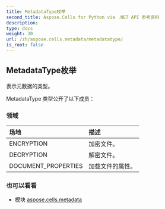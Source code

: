 ```yaml
---
title: MetadataType枚举
second_title: Aspose.Cells for Python via .NET API 参考资料
description:
type: docs
weight: 30
url: /zh/aspose.cells.metadata/metadatatype/
is_root: false
---
```

## MetadataType枚举
表示元数据的类型。



MetadataType 类型公开了以下成员：

### 领域
|场地|描述|
| :- | :- |
| ENCRYPTION |加密文件。|
| DECRYPTION |解密文件。|
| DOCUMENT_PROPERTIES |加载文件的属性。|



### 也可以看看
* 模块 [aspose.cells.metadata](..)
